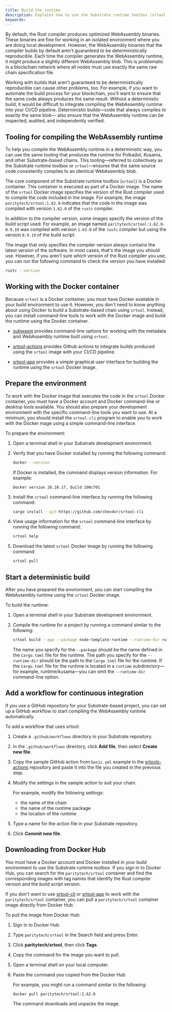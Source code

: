 ```yaml
---
title: Build the runtime
description: Explains how to use the Substrate runtime toolbox (srtool) and Docker to build the WebAssembly runtime for Substrate-based chains.
keywords:
---
```


By default, the Rust compiler produces optimized WebAssembly binaries. 
These binaries are fine for working in an isolated environment where you are doing local development.
However, the WebAssembly binaries that the compiler builds by default aren't guaranteed to be deterministically reproducible.
Each time the compiler generates the WebAssembly runtime, it might produce a slightly different WebAssembly blob. 
This is problematic in a blockchain network where all nodes must use exactly the same raw chain specification file.

Working with builds that aren't guaranteed to be deterministically reproducible can cause other problems, too.
For example, if you want to automate the build process for your blockchain, you'll want to ensure that the same code always produces the same result.
Without a deterministic build, it would be difficult to integrate compiling the WebAssembly runtime into your CI/CD pipeline.
Deterministic builds—code that always compiles to exactly the same blob— also ensure that the WebAssembly runtime can be inspected, audited, and independently verified.

## Tooling for compiling the WebAssembly runtime

To help you compile the WebAssembly runtime in a deterministic way, you can use the same tooling that produces the runtime for Polkadot, Kusama, and other Substrate-based chains.
This tooling—referred to collectively as the Substrate runtime toolbox or `srtool`—ensures that the same source code consistently compiles to an identical WebAssembly blob.

The core component of the Substrate runtime toolbox (`srtool`) is a Docker container.
This container is executed as part of a Docker image.
The name of the `srtool` Docker image specifies the version of the Rust compiler used to compile the code included in the image.
For example, the image `paritytech/srtool:1.62.0` indicates that the code in the image was compiled with version `1.62.0` of the `rustc` compiler.

In addition to the compiler version, some images specify the version of the build script used.
For example, an image named `paritytech/srtool:1.62.0-0.9.19` was compiled with version `1.62.0` of the `rustc` compiler but using the version `0.9.19` of the build script.

The image that only specifies the compiler version always contains the latest version of the software.
In most cases, that's the image you should use.
However, if you aren't sure which version of the Rust compiler you use, you can run the following command to check the version you have installed:

```bash
rustc --version
```

## Working with the Docker container

Because `srtool` is a Docker container, you must have Docker available in your build environment to use it.
However, you don't need to know anything about using Docker to build a Substrate-based chain using `srtool`.
Instead, you can install command-line tools to work with the Docker image and build the runtime using the Docker container.

- [subwasm](https://github.com/chevdor/subwasm) provides command-line options for working with the metadata and WebAssembly runtime built using `srtool`.

- [srtool-actions](https://github.com/chevdor/srtool-actions) provides Github actions to integrate builds produced using the `srtool` image with your CI/CD pipeline.
  
- [srtool-app](https://gitlab.com/chevdor/srtool-app) provides a simple graphical user interface for building the runtime using the `srtool` Docker image.

## Prepare the environment

To work with the Docker image that executes the code in the `srtool` Docker container, you must have a Docker account and Docker command-line or desktop tools available.
You should also prepare your development environment with the specific command-line tools you want to use.
At a minimum, you should install the `srtool-cli` program to enable you to work with the Docker mage using a simple command-line interface.

To prepare the environment:

1. Open a terminal shell in your Substrate development environment.

2. Verify that you have Docker installed by running the following command:
   
   ```bash
   docker --version
   ```

   If Docker is installed, the command displays version information.
   For example:

   ```text
   Docker version 20.10.17, build 100c701
   ```

3. Install the `srtool` command-line interface by running the following command:
   
   ```bash
   cargo install --git https://github.com/chevdor/srtool-cli
   ```

4. View usage information for the `srtool` command-line interface by running the following command:
   
   ```bash
   srtool help
   ```

4. Download the latest `srtool` Docker image by running the following command:
   
   ```bash
   srtool pull
   ```

## Start a deterministic build

After you have prepared the environment, you can start compiling the WebAssembly runtime using the `srtool` Docker image.

To build the runtime:

1. Open a terminal shell in your Substrate development environment.

2. Compile the runtime for a project by running a command similar to the following:
   
   ```bash
   srtool build --app --package node-template-runtime --runtime-dir runtime
   ```

   The name you specify for the `--package` should be the name defined in the `Cargo.toml` file for the runtime.
   The path you specify for the `--runtime-dir` should be the path to the  `Cargo.toml` file for the runtime.
   If the `Cargo.toml` file for the runtime is located in a `runtime` subdirectory—for example, runtime/kusama—you can omit the  `--runtime-dir` command-line option.

## Add a workflow for continuous integration

If you use a GitHub repository for your Substrate-based project, you can set up a GitHub workflow to start compiling the WebAssembly runtime automatically.

To add a workflow that uses srtool:

1. Create a `.github/workflows` directory in your Substrate repository.

1. In the `.github/workflows` directory, click **Add file**, then select **Create new file**.
   
1. Copy the sample GitHub action from `basic.yml` example in the [srtools-actions](https://github.com/chevdor/srtool-actions) repository and paste it into the file you created in the previous step.

1. Modify the settings in the sample action to suit your chain.
   
   For example, modify the following settings:

   - the name of the chain
   - the name of the runtime package
   - the location of the runtime
   
2. Type a name for the action file in your Substrate repository.

3. Click **Commit new file**.

## Downloading from Docker Hub

You must have a Docker account and Docker installed in your build environment to use the Substrate runtime toolbox.
If you sign in to Docker Hub, you can search for the `paritytech/srtool` container and find the corresponding images with tag names that identify the Rust compiler version and the build script version.

If you don't want to use [srtool-cli](#srtool-cli) or [srtool-app](https://gitlab.com/chevdor/srtool-app) to work with the  `paritytech/srtool` container, you can pull a `paritytech/srtool` container image directly from Docker Hub.

To pull the image from Docker Hub:

1. Sign in to Docker Hub.

2. Type `paritytech/srtool` in the Search field and press Enter.

3. Click **paritytech/srtool**, then click **Tags**.

4. Copy the command for the image you want to pull.
   
5. Open a terminal shell on your local computer.
   
6. Paste the command you copied from the Docker Hub.
   
   For example, you might run a command similar to the following:

   ```bash
   docker pull paritytech/srtool:1.62.0
   ```

   The command downloads and unpacks the image.
